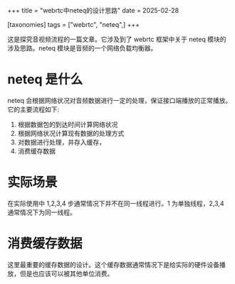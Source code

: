 +++
title = "webrtc中neteq的设计思路"
date = 2025-02-28

[taxonomies]
tags = ["webrtc", "neteq",]
+++

这是探究音视频流程的一篇文章。它涉及到了 webrtc 框架中关于 neteq 模块的涉及思路。neteq 模块是音频的一个网络负载均衡器。

<!-- more -->

# neteq 是什么

neteq 会根据网络状况对音频数据进行一定的处理，保证接口端播放的正常播放。它的主要流程如下:

1. 根据数据包的到达时间计算网络状况
2. 根据网络状况计算现有数据的处理方式
3. 对数据进行处理，并存入缓存，
4. 消费缓存数据

# 实际场景

在实际使用中 1,2,3,4 步通常情况下并不在同一线程进行。1 为单独线程，2,3,4 通常情况下为同一线程。

# 消费缓存数据

这里最重要的缓存数据的设计。这个缓存数据通常情况下是给实际的硬件设备播放，但是也应该可以被其他单位消费。
